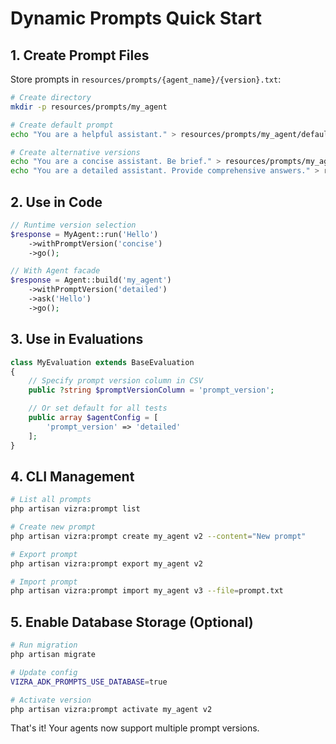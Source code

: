 # Dynamic Prompts Quick Start

## 1. Create Prompt Files

Store prompts in `resources/prompts/{agent_name}/{version}.txt`:

```bash
# Create directory
mkdir -p resources/prompts/my_agent

# Create default prompt
echo "You are a helpful assistant." > resources/prompts/my_agent/default.txt

# Create alternative versions
echo "You are a concise assistant. Be brief." > resources/prompts/my_agent/concise.txt
echo "You are a detailed assistant. Provide comprehensive answers." > resources/prompts/my_agent/detailed.txt
```

## 2. Use in Code

```php
// Runtime version selection
$response = MyAgent::run('Hello')
    ->withPromptVersion('concise')
    ->go();

// With Agent facade
$response = Agent::build('my_agent')
    ->withPromptVersion('detailed')
    ->ask('Hello')
    ->go();
```

## 3. Use in Evaluations

```php
class MyEvaluation extends BaseEvaluation
{
    // Specify prompt version column in CSV
    public ?string $promptVersionColumn = 'prompt_version';

    // Or set default for all tests
    public array $agentConfig = [
        'prompt_version' => 'detailed'
    ];
}
```

## 4. CLI Management

```bash
# List all prompts
php artisan vizra:prompt list

# Create new prompt
php artisan vizra:prompt create my_agent v2 --content="New prompt"

# Export prompt
php artisan vizra:prompt export my_agent v2

# Import prompt
php artisan vizra:prompt import my_agent v3 --file=prompt.txt
```

## 5. Enable Database Storage (Optional)

```bash
# Run migration
php artisan migrate

# Update config
VIZRA_ADK_PROMPTS_USE_DATABASE=true

# Activate version
php artisan vizra:prompt activate my_agent v2
```

That's it! Your agents now support multiple prompt versions.
